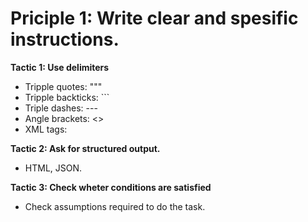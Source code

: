 # Priciple 1: Write clear and spesific instructions.

**Tactic 1: Use delimiters**
- Tripple quotes: """
- Tripple backticks: ```
- Triple dashes: ---
- Angle brackets: <>
- XML tags: <tag></tag>

**Tactic 2: Ask for structured output.**
- HTML, JSON.

**Tactic 3: Check wheter conditions are satisfied**
- Check assumptions required to do the task.

